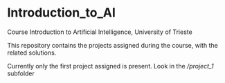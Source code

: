 # Introduction_to_AI
Course Introduction to Artificial Intelligence, University of Trieste

This repository contains the projects assigned during the course, with the related solutions.

Currently only the first project assigned is present. Look in the */project_1* subfolder
